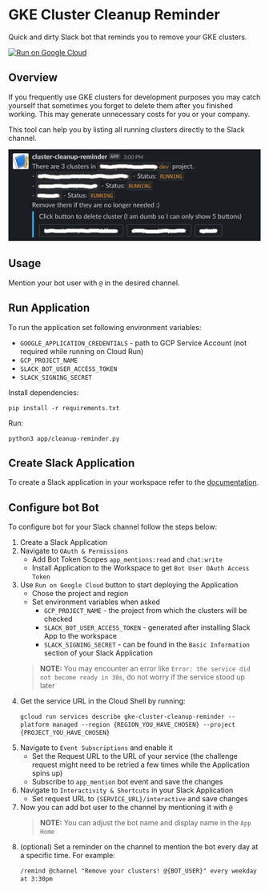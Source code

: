 # GKE Cluster Cleanup Reminder

Quick and dirty Slack bot that reminds you to remove your GKE clusters.

[![Run on Google Cloud](https://deploy.cloud.run/button.svg)](https://deploy.cloud.run)

## Overview

If you frequently use GKE clusters for development purposes you may catch yourself that sometimes you forget to delete them after you finished working. This may generate unnecessary costs for you or your company.

This tool can help you by listing all running clusters directly to the Slack channel.

![demo1](./assets/gke_cluster_cleanup_reminder.jpg "Slack message example")


## Usage

Mention your bot user with `@` in the desired channel.


## Run Application

To run the application set following environment variables:
- `GOOGLE_APPLICATION_CREDENTIALS` - path to GCP Service Account (not required while running on Cloud Run)
- `GCP_PROJECT_NAME`
- `SLACK_BOT_USER_ACCESS_TOKEN`
- `SLACK_SIGNING_SECRET`

Install dependencies:
```
pip install -r requirements.txt
```

Run:
```
python3 app/cleanup-reminder.py
```


## Create Slack Application

To create a Slack application in your workspace refer to the [documentation](https://api.slack.com/start/overview#creating).


## Configure bot Bot

To configure bot for your Slack channel follow the steps below:
1. Create a Slack Application
1. Navigate to `OAuth & Permissions`
    - Add Bot Token Scopes `app_mentions:read` and `chat:write`
    - Install Application to the Workspace to get `Bot User OAuth Access Token`
1. Use `Run on Google Cloud` button to start deploying the Application
    - Chose the project and region
    - Set environment variables when asked
        - `GCP_PROJECT_NAME` - the project from which the clusters will be checked
        - `SLACK_BOT_USER_ACCESS_TOKEN` - generated after installing Slack App to the workspace
        - `SLACK_SIGNING_SECRET` - can be found in the `Basic Information` section of your Slack Application
    > **NOTE:** You may encounter an error like `Error: the service did not become ready in 30s`, do not worry if the service stood up later
1. Get the service URL in the Cloud Shell by running:
    ```
    gcloud run services describe gke-cluster-cleanup-reminder --platform managed --region {REGION_YOU_HAVE_CHOSEN} --project {PROJECT_YOU_HAVE_CHOSEN}
    ```
1. Navigate to `Event Subscriptions` and enable it
    - Set the Request URL to the URL of your service (the challenge request might need to be retried a few times while the Application spins up)
    - Subscribe to `app_mention` bot event and save the changes
1. Navigate to `Interactivity & Shortcuts` in your Slack Application
    - Set request URL to `{SERVICE_URL}/interactive` and save changes
1. Now you can add bot user to the channel by mentioning it with `@`
    > **NOTE:** You can adjust the bot name and display name in the `App Home`
1. (optional) Set a reminder on the channel to mention the bot every day at a specific time. For example:
    ```
    /remind @channel "Remove your clusters! @{BOT_USER}" every weekday at 3:30pm
    ```
